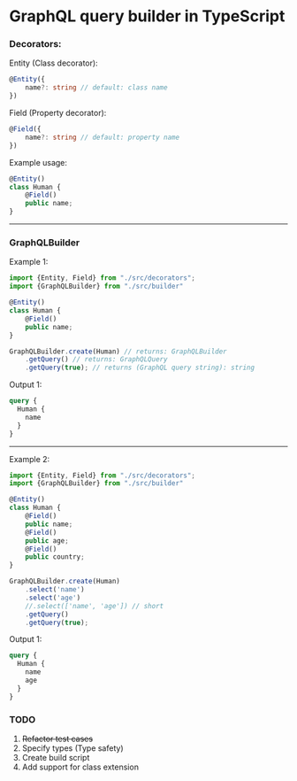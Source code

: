 # GraphQL query builder in TypeScript

### Decorators:

Entity (Class decorator):
```typescript
@Entity({
    name?: string // default: class name
})
```
Field (Property decorator):
```typescript
@Field({
    name?: string // default: property name
})
```
Example usage:
```typescript
@Entity()
class Human {
    @Field()
    public name;
}
```
- - -

### GraphQLBuilder

Example 1:
```typescript
import {Entity, Field} from "./src/decorators";
import {GraphQLBuilder} from "./src/builder"

@Entity()
class Human {
    @Field()
    public name;
}

GraphQLBuilder.create(Human) // returns: GraphQLBuilder
    .getQuery() // returns: GraphQLQuery
    .getQuery(true); // returns (GraphQL query string): string 
```
Output 1:
```graphql schema
query {
  Human {
    name
  }
}
```

- - -

Example 2:
```typescript
import {Entity, Field} from "./src/decorators";
import {GraphQLBuilder} from "./src/builder"

@Entity()
class Human {
    @Field()
    public name;
    @Field()
    public age;
    @Field()
    public country;
}

GraphQLBuilder.create(Human)
    .select('name')
    .select('age')
    //.select(['name', 'age']) // short
    .getQuery()
    .getQuery(true); 
```
Output 1:
```graphql schema
query {
  Human {
    name
    age
  }
}
```

### TODO

1. ~~Refactor test cases~~
2. Specify types (Type safety)
3. Create build script
4. Add support for class extension

